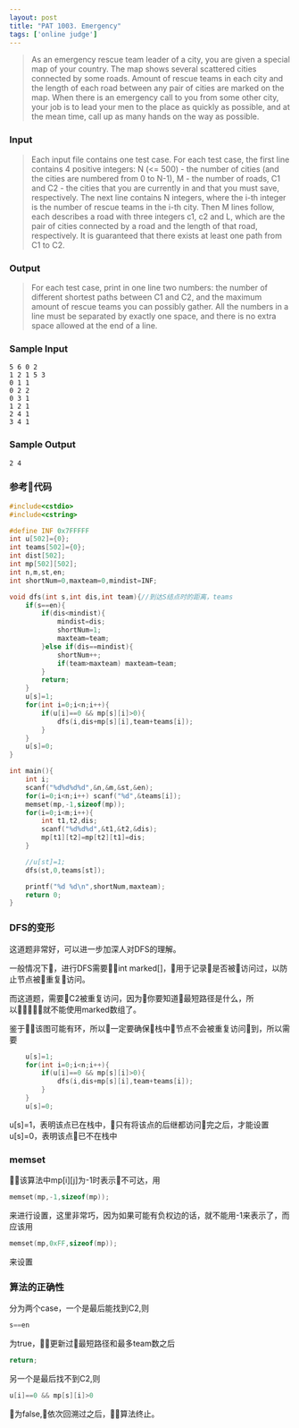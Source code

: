 ```yaml
---
layout: post
title: "PAT 1003. Emergency"
tags: ['online judge']
---
```

>As an emergency rescue team leader of a city, you are given a special map of your country. The map shows several scattered cities connected by some roads. Amount of rescue teams in each city and the length of each road between any pair of cities are marked on the map. When there is an emergency call to you from some other city, your job is to lead your men to the place as quickly as possible, and at the mean time, call up as many hands on the way as possible.

### Input
>Each input file contains one test case. For each test case, the first line contains 4 positive integers: N (<= 500) - the number of cities (and the cities are numbered from 0 to N-1), M - the number of roads, C1 and C2 - the cities that you are currently in and that you must save, respectively. The next line contains N integers, where the i-th integer is the number of rescue teams in the i-th city. Then M lines follow, each describes a road with three integers c1, c2 and L, which are the pair of cities connected by a road and the length of that road, respectively. It is guaranteed that there exists at least one path from C1 to C2.

### Output
>For each test case, print in one line two numbers: the number of different shortest paths between C1 and C2, and the maximum amount of rescue teams you can possibly gather.
All the numbers in a line must be separated by exactly one space, and there is no extra space allowed at the end of a line.

### Sample Input
```
5 6 0 2
1 2 1 5 3
0 1 1
0 2 2
0 3 1
1 2 1
2 4 1
3 4 1
```

### Sample Output
```
2 4
```

### 参考代码
```cpp
#include<cstdio>
#include<cstring>

#define INF 0x7FFFFF
int u[502]={0};
int teams[502]={0};
int dist[502];
int mp[502][502];
int n,m,st,en;
int shortNum=0,maxteam=0,mindist=INF;

void dfs(int s,int dis,int team){//到达S结点时的距离，teams
    if(s==en){
        if(dis<mindist){
            mindist=dis;
            shortNum=1;
            maxteam=team;
        }else if(dis==mindist){
            shortNum++;
            if(team>maxteam) maxteam=team;
        }
        return;
    }
    u[s]=1;
    for(int i=0;i<n;i++){
        if(u[i]==0 && mp[s][i]>0){
            dfs(i,dis+mp[s][i],team+teams[i]);
        }
    }
    u[s]=0;
}

int main(){
    int i;
    scanf("%d%d%d%d",&n,&m,&st,&en);
    for(i=0;i<n;i++) scanf("%d",&teams[i]);
    memset(mp,-1,sizeof(mp));
    for(i=0;i<m;i++){
        int t1,t2,dis;
        scanf("%d%d%d",&t1,&t2,&dis);
        mp[t1][t2]=mp[t2][t1]=dis;
    }

    //u[st]=1;
    dfs(st,0,teams[st]);

    printf("%d %d\n",shortNum,maxteam);
    return 0;
}
```

### DFS的变形

这道题非常好，可以进一步加深人对DFS的理解。

一般情况下，进行DFS需要int marked[]，用于记录是否被访问过，以防止节点被重复访问。

而这道题，需要C2被重复访问，因为你要知道最短路径是什么，所以就不能使用marked数组了。

鉴于该图可能有环，所以一定要确保栈中节点不会被重复访问到，所以需要
```cpp
    u[s]=1;
    for(int i=0;i<n;i++){
        if(u[i]==0 && mp[s][i]>0){
            dfs(i,dis+mp[s][i],team+teams[i]);
        }
    }
    u[s]=0;
```
u[s]=1，表明该点已在栈中，只有将该点的后继都访问完之后，才能设置u[s]=0，表明该点已不在栈中

### memset

该算法中mp[i][j]为-1时表示不可达，用
```cpp
memset(mp,-1,sizeof(mp));
```
来进行设置，这里非常巧，因为如果可能有负权边的话，就不能用-1来表示了，而应该用
```cpp
memset(mp,0xFF,sizeof(mp));
```
来设置

### 算法的正确性

分为两个case，一个是最后能找到C2,则
```cpp
s==en
```
为true，更新过最短路径和最多team数之后
```cpp
return;
```
另一个是最后找不到C2,则
```cpp
u[i]==0 && mp[s][i]>0
```
为false,依次回溯过之后，算法终止。

